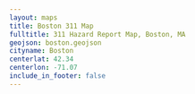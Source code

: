 ```yaml
---
layout: maps
title: Boston 311 Map
fulltitle: 311 Hazard Report Map, Boston, MA
geojson: boston.geojson
cityname: Boston
centerlat: 42.34
centerlon: -71.07
include_in_footer: false
---
```


